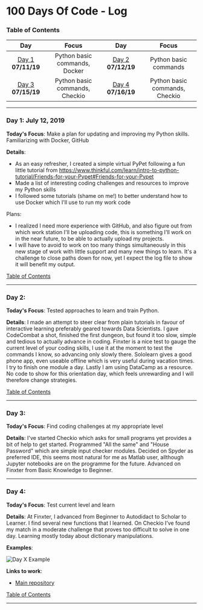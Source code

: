 
# 100 Days Of Code - Log
<a name="toc"></a>
### Table of Contents 
|Day|Focus|Day|Focus|
|:---:|:-----:|:---:|:-----:|
|[Day 1](#day-1) **07/11/19**|Python basic commands, Docker|[Day 2](#day-2) **07/12/19**|Python basic commands|
|[Day 3](#day-3) **07/15/19**|Python basic commands, Checkio|[Day 4](#day-4) **07/16/19**|Python basic commands, Checkio|

----------
<a name="day-1"></a>
### Day 1: July 12, 2019

**Today's Focus**: Make a plan for updating and improving my Python skills. Familiarizing with Docker, GitHub

**Details**:

 - As an easy refresher, I created a simple virtual PyPet following a fun little tutorial from https://www.thinkful.com/learn/intro-to-python-tutorial/Friends-for-your-Pypet#Friends-for-your-Pypet
 - Made a list of interesting coding challenges and resources to improve my Python skills
 - I followed some tutorials (shame on me!) to better understand how to use Docker which I'll use to run my work code
 
 Plans: 
 - I realized I need more experience with GitHub, and also figure out from which work station I'll be uploading code, this is something I'll work on in the near future, to be able to actually upload my projects.
 - I will have to avoid to work on too many things simultaneously in this new stage of work with little support and many new things to learn. It's a challenge to close paths down for now, yet I expect the log file to show it will benefit my output.

[Table of Contents](#toc)

----------
 <a name="day-2"></a>
### Day 2:
**Today's Focus**: Tested approaches to learn and train Python. 

**Details**: I made an attempt to steer clear from plain tutorials in favour of interactive learning preferably geared towards Data Scientists. I gave CodeCombat a shot, finished the first dungeon, but found it too slow, simple and tedious to actually advance in coding. Finxter is a nice test to gauge the current level of your coding skills, I use it at the moment to test the commands I know, so advancing only slowly there. Sololearn gives a good phone app, even useable offline which is very useful during vacation times. I try to finish one module a day. Lastly I am using DataCamp as a resource. No code to show for this orientation day, which feels unrewarding and I will therefore change strategies.

[Table of Contents](#toc)

----------
 <a name="day-3"></a>
### Day 3:
**Today's Focus**: Find coding challenges at my appropriate level

**Details**: I've started Checkio which asks for small programs yet provides a bit of help to get started. Programmed "All the same" and "House Password" which are simple input checker modules. Decided on Spyder as preferred IDE, this seems most natural for me as Matlab user, allthough Jupyter notebooks are on the programme for the future. Advanced on Finxter from Basic Knowledge to Beginner.

----------
 <a name="day-4"></a>
### Day 4:
**Today's Focus**: Test current level and learn

**Details**: At Finxter, I advanced from Beginner to Autodidact to Scholar to Learner. I find several new functions that I learned. On Checkio I’ve found my match in a moderate challenge that proves too difficult to solve in one day. Learning mostly today about dictionary manipulations.

**Examples**: 

![Day X Example](https://raw.githubusercontent.com/xxx)

**Links to work**:

 - [Main repository](https://github.com/heleneveenstra/xxx)


[Table of Contents](#toc)

----------
